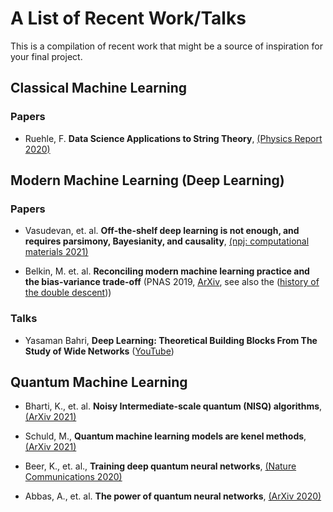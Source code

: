 # A List of Recent Work/Talks

This is a compilation of recent work that might be a source of inspiration for your final project.

## Classical Machine Learning

### Papers

* Ruehle, F. **Data Science Applications to String Theory**, [(Physics Report 2020)](https://www.sciencedirect.com/science/article/pii/S0370157319303072)


## Modern Machine Learning (Deep Learning)

### Papers
* Vasudevan, et. al. **Off-the-shelf deep learning is not enough, and requires parsimony, Bayesianity, and causality**, [(npj: computational materials 2021)](https://www.nature.com/articles/s41524-020-00487-0?fbclid=IwAR1rW_RQPSkekx6Rvtik184RYuiwGGBvYpBCZCUdsWSxIFvu3_RtaQoLe74)

* Belkin, M. et. al. **Reconciling modern machine learning practice and the bias-variance trade-off** (PNAS 2019, [ArXiv](https://arxiv.org/abs/1812.11118), see also the ([history of the double descent](https://www.pnas.org/content/117/20/10625)))

### Talks

* Yasaman Bahri, **Deep Learning: Theoretical Building Blocks From The Study of Wide Networks** ([YouTube](https://www.youtube.com/watch?v=xIo5er6jR9U&feature=youtu.be))

## Quantum Machine Learning

* Bharti, K., et. al. **Noisy Intermediate-scale quantum (NISQ) algorithms**, [(ArXiv 2021)](https://arxiv.org/pdf/2101.08448.pdf)

* Schuld, M., **Quantum machine learning models are kenel methods**, [(ArXiv 2021)](https://arxiv.org/abs/2101.11020)

* Beer, K., et. al., **Training deep quantum neural networks**, [(Nature Communications 2020)](https://www.nature.com/articles/s41467-020-14454-2)

* Abbas, A., et. al. **The power of quantum neural networks**, [(ArXiv 2020)](https://arxiv.org/abs/2011.00027)

